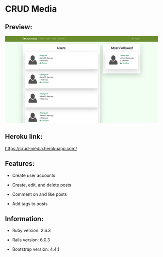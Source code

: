 # CRUD Media

## Preview:
![](app/assets/images/preview.png)

## Heroku link:
https://crud-media.herokuapp.com/

## Features:

* Create user accounts

* Create, edit, and delete posts

* Comment on and like posts

* Add tags to posts

## Information:

* Ruby version: 2.6.3

* Rails version: 6.0.3

* Bootstrap version: 4.4.1